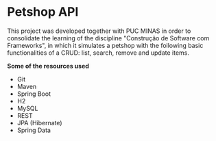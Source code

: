 **Petshop API**
========================================================================

This project was developed together with PUC MINAS in order to consolidate the learning of the discipline "Construção de Software com Frameworks", in which it simulates a petshop with the following basic functionalities of a CRUD: list, search, remove and update items.

**Some of the resources used**

- Git 
- Maven 
- Spring Boot 
- H2
- MySQL
- REST 
- JPA (Hibernate) 
- Spring Data 

